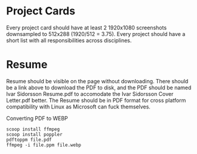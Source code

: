 # Project Cards
Every project card should have at least 2 1920x1080 screenshots 
downsampled to 512x288 (1920/512 = 3.75). Every project should
have a short list with all responsibilities across disciplines.
# Resume
Resume should be visible on the page without downloading. There should be a link above to download the PDF to disk, and the PDF should be named Ivar Sidorsson Resume.pdf to accomodate the Ivar Sidorsson Cover Letter.pdf better. The Resume should be in PDF format for cross platform compatibility with Linux as Microsoft can fuck themselves.

Converting PDF to WEBP
```
scoop install ffmpeg
scoop install poppler
pdftoppm file.pdf
ffmpeg -i file.ppm file.webp
```